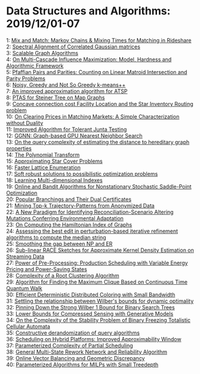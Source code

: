 # Data Structures and Algorithms: 2019/12/01-07  
1: [Mix and Match: Markov Chains & Mixing Times for Matching in Rideshare](https://doi.org/10.48550/arXiv.1912.00225)  
2: [Spectral Alignment of Correlated Gaussian matrices](https://doi.org/10.48550/arXiv.1912.00231)  
3: [Scalable Graph Algorithms](https://doi.org/10.48550/arXiv.1912.00245)  
4: [On Multi-Cascade Influence Maximization: Model, Hardness and Algorithmic  Framework](https://doi.org/10.48550/arXiv.1912.00272)  
5: [Pfaffian Pairs and Parities: Counting on Linear Matroid Intersection and  Parity Problems](https://doi.org/10.48550/arXiv.1912.00620)  
6: [Noisy, Greedy and Not So Greedy k-means++](https://doi.org/10.48550/arXiv.1912.00653)  
7: [An improved approximation algorithm for ATSP](https://doi.org/10.48550/arXiv.1912.00670)  
8: [PTAS for Steiner Tree on Map Graphs](https://doi.org/10.48550/arXiv.1912.00717)  
9: [Concave connection cost Facility Location and the Star Inventory Routing  problem](https://doi.org/10.48550/arXiv.1912.00770)  
10: [On Clearing Prices in Matching Markets: A Simple Characterization  without Duality](https://doi.org/10.48550/arXiv.1912.00786)  
11: [Improved Algorithm for Tolerant Junta Testing](https://doi.org/10.48550/arXiv.1912.00837)  
12: [GGNN: Graph-based GPU Nearest Neighbor Search](https://doi.org/10.48550/arXiv.1912.01059)  
13: [On the query complexity of estimating the distance to hereditary graph  properties](https://doi.org/10.48550/arXiv.1912.01081)  
14: [The Polynomial Transform](https://doi.org/10.48550/arXiv.1912.01155)  
15: [Approximating Star Cover Problems](https://doi.org/10.48550/arXiv.1912.01195)  
16: [Faster Lattice Enumeration](https://doi.org/10.48550/arXiv.1912.01781)  
17: [Soft robust solutions to possibilistic optimization problems](https://doi.org/10.48550/arXiv.1912.01516)  
18: [Learning Multi-dimensional Indexes](https://doi.org/10.48550/arXiv.1912.01668)  
19: [Online and Bandit Algorithms for Nonstationary Stochastic Saddle-Point  Optimization](https://doi.org/10.48550/arXiv.1912.01698)  
20: [Popular Branchings and Their Dual Certificates](https://doi.org/10.48550/arXiv.1912.01854)  
21: [Mining Top-k Trajectory-Patterns from Anonymized Data](https://doi.org/10.48550/arXiv.1912.01861)  
22: [A New Paradigm for Identifying Reconciliation-Scenario Altering  Mutations Conferring Environmental Adaptation](https://doi.org/10.48550/arXiv.1912.01934)  
23: [On Computing the Hamiltonian Index of Graphs](https://doi.org/10.48550/arXiv.1912.01990)  
24: [Assessing the best edit in perturbation-based iterative refinement  algorithms to compute the median string](https://doi.org/10.48550/arXiv.1912.02217)  
25: [Smoothing the gap between NP and ER](https://doi.org/10.48550/arXiv.1912.02278)  
26: [Sub-linear RACE Sketches for Approximate Kernel Density Estimation on  Streaming Data](https://doi.org/10.48550/arXiv.1912.02283)  
27: [Power of Pre-Processing: Production Scheduling with Variable Energy  Pricing and Power-Saving States](https://doi.org/10.48550/arXiv.1912.02430)  
28: [Complexity of a Root Clustering Algorithm](https://doi.org/10.48550/arXiv.1912.02820)  
29: [Algorithm for Finding the Maximum Clique Based on Continuous Time  Quantum Walk](https://doi.org/10.48550/arXiv.1912.02728)  
30: [Efficient Deterministic Distributed Coloring with Small Bandwidth](https://doi.org/10.48550/arXiv.1912.02814)  
31: [Settling the relationship between Wilber's bounds for dynamic optimality](https://doi.org/10.48550/arXiv.1912.02858)  
32: [Pinning Down the Strong Wilber 1 Bound for Binary Search Trees](https://doi.org/10.48550/arXiv.1912.02900)  
33: [Lower Bounds for Compressed Sensing with Generative Models](https://doi.org/10.48550/arXiv.1912.02938)  
34: [On the Complexity of the Stability Problem of Binary Freezing Totalistic  Cellular Automata](https://doi.org/10.48550/arXiv.1912.02953)  
35: [Constructive derandomization of query algorithms](https://doi.org/10.48550/arXiv.1912.03042)  
36: [Scheduling on Hybrid Platforms: Improved Approximability Window](https://doi.org/10.48550/arXiv.1912.03088)  
37: [Parameterized Complexity of Partial Scheduling](https://doi.org/10.48550/arXiv.1912.03185)  
38: [General Multi-State Rework Network and Reliability Algorithm](https://doi.org/10.48550/arXiv.1912.03309)  
39: [Online Vector Balancing and Geometric Discrepancy](https://doi.org/10.48550/arXiv.1912.03350)  
40: [Parameterized Algorithms for MILPs with Small Treedepth](https://doi.org/10.48550/arXiv.1912.03501)  